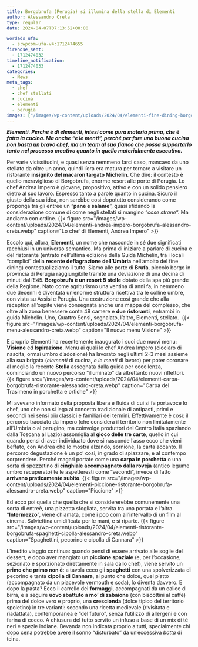 ```yaml
---
title: Borgobrufa (Perugia) si illumina della stella di Elementi
author: Alessandro Creta
type: regular
date: 2024-04-07T07:13:52+00:00

wordads_ufa:
  - s:wpcom-ufa-v4:1712474655
firehose_sent:
  - 1712474032
timeline_notification:
  - 1712474033
categories:
  - News
meta_tags:
  - chef
  - chef stellati
  - cucina
  - elementi
  - perugia
images: ["/images/wp-content/uploads/2024/04/elementi-fine-dining-borgobrufa-alessandro-creta.webp"]
---
```

_**Elementi. Perché è di elementi, intesi come pura materia prima, che è fatta la cucina. Ma anche “e le menti”, perché per fare una buona cucina non basta un bravo chef, ma un team al suo fianco che possa supportarlo tanto nel processo creativo quanto in quello materialmente esecutivo.**_ 

Per varie vicissitudini, e quasi senza nemmeno farci caso, mancavo da uno stellato da oltre un anno, quindi l’ora era matura per tornare a visitare un ristorante **insignito del macaron targato Michelin**. Che dire: il contesto è quello meraviglioso di Borgobrufa, enorme resort alle porte di Perugia. Lo chef Andrea Impero è giovane, propositivo, attivo e con un solido pensiero dietro al suo lavoro. Espresso tanto a parole quanto in cucina. Sicuro il giusto della sua idea, non sarebbe così dopotutto considerando come proponga tra gli entrée un “**pane e salame**”, quasi sfidando la considerazione comune di come negli stellati si mangino &#8220;_cose strane_&#8220;. Ma andiamo con ordine.
{{< figure src="/images/wp-content/uploads/2024/04/elementi-andrea-impero-borgobrufa-alessandro-creta.webp" caption="Lo chef di Elementi, Andrea Impero" >}}
 

Eccolo qui, allora, **Elementi**, un nome che nasconde in sé due significati racchiusi in un universo semantico. Ma prima di iniziare a parlare di cucina e del ristorante (entrato nell’ultima edizione della Guida Michelin, tra i locali “complici” della **recente deflagrazione dell’Umbria** nell’ambito del fine dining) contestualizziamo il tutto. Siamo alle porte di **Brufa**, piccolo borgo in provincia di Perugia raggiungibile tramite una deviazione di una decina di minuti dall’E45. **Borgobrufa è un resort 5 stelle** dotato della spa più grande della Regione. Nato come agriturismo una ventina di anni fa, in nemmeno due decenni è diventata un’enorme struttura ricettiva tra le colline umbre, con vista su Assisi e Perugia. Una costruzione così grande che alla reception all&#8217;ospite viene consegnata anche una mappa del complesso, che oltre alla zona benessere conta 49 camere e **due ristoranti**, entrambi in guida Michelin. Uno, Quattro Sensi, segnalato, l’altro, Elementi, stellato. 
{{< figure src="/images/wp-content/uploads/2024/04/elementi-borgobrufa-menu-alessandro-creta.webp" caption="Il nuovo menu Visione" >}}
 

E proprio Elementi ha recentemente inaugurato i suoi due nuovi menu: **Visione** ed **Ispirazione**. Menu ai quali lo chef Andrea Impero (ciociaro di nascita, ormai umbro d’adozione) ha lavorato negli ultimi 2-3 mesi assieme alla sua brigata (_elementi_ di cucina, _e le menti_ di lavoro) per poter coronare al meglio la recente **Stella** assegnata dalla guida per eccellenza, cominciando un nuovo percorso “illuminato” da altrettanto nuovi riflettori.
{{< figure src="/images/wp-content/uploads/2024/04/elementi-carpa-borgobrufa-ristorante-alessandro-creta.webp" caption="Carpa del Trasimeno in porchetta e ortiche" >}}
 

Mi avevano informato della proposta libera e fluida di cui si fa portavoce lo chef, uno che non si lega al concetto tradizionale di antipasti, primi e secondi nei sensi più classici e familiari dei termini. Effettivamente è così: il percorso tracciato da Impero (che considera il territorio non limitatamente all’Umbria o al perugino, ma coinvolge produttori del Centro Italia spaziando dalla Toscana al Lazio) assomiglia al **gioco delle tre carte**, quello in cui quando pensi di aver individuato dove si nasconde l’asso ecco che vieni beffato, con Andrea che lo mostra alzando, sornione, la carta accanto. Il percorso degustazione è un po’ così, in grado di spiazzare, e al contempo sorprendere. Perché magari portate come una **carpa in porchetta** o una sorta di spezzatino di **cinghiale accompagnato dalla roveja** (antico legume umbro recuperato) te le aspetteresti come “secondi”, invece di fatto **arrivano praticamente subito**.
{{< figure src="/images/wp-content/uploads/2024/04/elementi-piccione-ristorante-borgobrufa-alessandro-creta.webp" caption="Piccione" >}}
 

Ed ecco poi quella che quella che si considererebbe comunemente una sorta di entreè, una pizzetta sfogliata, servita tra una portata e l’altra. “**Intermezzo**”, viene chiamata, come i pop corn all’intervallo di un film al cinema. Salviettina umidificata per le mani, e si riparte.
{{< figure src="/images/wp-content/uploads/2024/04/elementi-ristorante-borgobrufa-spaghetti-cipolla-alessandro-creta.webp" caption="Spaghettini, pecorino e cipolla di Cannara" >}}
 

L&#8217;inedito viaggio continua: quando pensi di essere arrivato alle soglie del dessert, e dopo aver mangiato un **piccione spaziale** (e, per l’occasione, sezionato e sporzionato direttamente in sala dallo chef), viene servito un **primo che primo non è**: a tavola ecco gli **spaghetti** con una spolverizzata di pecorino e tanta **cipolla di Cannara**, al punto che dolce, quel piatto (accompagnato da un piacevole vermouth e soda), lo diventa davvero. E dopo la pasta? Ecco il carrello dei **formaggi**, accompagnati da un calice di birra, e a seguire **uovo sbattuto a mo’ di zabaione** (con biscottini al caffè) prima del dolce vero e proprio, una **crescionda** (dolce tipico del territorio spoletino) in tre varianti: secondo una ricetta medievale (rivisitata e riadattata), contemporanea e “del futuro”, senza l’utilizzo di allergeni e con farina di cocco. A chiusura del tutto servito un infuso a base di un mix di tè neri e spezie indiane. Bevanda non indicata proprio a tutti, specialmente chi dopo cena potrebbe avere il sonno &#8220;disturbato&#8221; da un&#8217;eccessiva _botta_ di teina.
